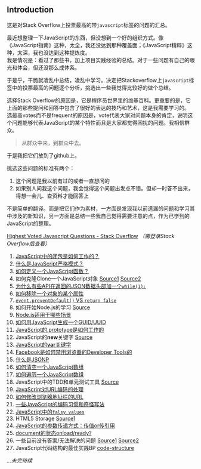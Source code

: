 ## Introduction

这是对Stack Overflow上投票最高的带`javascript`标签的问题的汇总。

最近想整理一下JavaScript的东西，但没想到一个好的组织方式。像《JavaScript指南》这种，太全，我还没达到那种覆盖面；《JavaScript精粹》这种，太深，我也没达到这种提炼度。  
我是情况是：看过了那些书，加上项目实践经验的总结。对于一些问题有自己的眼光和体会，但还没那么成体系。

于是乎，干脆就凌乱中总结，凌乱中学习。决定把Stackoverflow上`javascript`标签中的投票最高的问题逐个分析，挑选出一些我觉得比较好的做个总结。

选择Stack Overflow的原因是，它是程序员世界里的维基百科。更重要的是，它上面的那些提问和回答中包含了很好的表达的技巧和艺术，这是我需要学习的。  
选最高votes而不是frequent的原因是，vote代表大家对问题本身的肯定，说明这个问题能够代表JavaScript的某个特性而且是大家都觉得困扰的问题。我相信群众。

> 从群众中来，到群众中去。

于是我把它们放到了github上。

挑选这些问题的标准有两个：

1. 这个问题是我以前有过的或者一直想问的
2. 如果别人问我这个问题，我会觉得这个问题出发点不错。但却一时答不出来，得想一会儿、查资料才能回答上

不是简单的翻译。而是把它们作为素材，一方面是发现我以前遗漏的问题和学习其中涉及的新知识，另一方面是总结一些我自己觉得需要注意的点，作为已学到的JavaScript的整理。

[Highest Voted Javascript Questions - Stack Overflow](http://stackoverflow.com/questions/tagged/javascript?sort=votes) *（需登录Stack Overflow后查看）*

1. [JavaScript中的闭包是如何工作的？](https://github.com/simongong/js-stackoverflow-highest-votes/blob/master/questions1-10/how-do-javascript-closures-work.md)
2. [什么是JavaScript严格模式？](https://github.com/simongong/js-stackoverflow-highest-votes/blob/master/questions1-10/what-is-use-strict-in-javascript.md)
3. [如何定义一个JavaScript函数？](https://github.com/simongong/js-stackoverflow-highest-votes/blob/master/questions1-10/how-to-define-a-function-in-javascript.md)
4. 如何克隆Clone一个JavaScript对象 [Source1](http://stackoverflow.com/questions/122102/what-is-the-most-efficient-way-to-clone-an-object) [Source2](http://stackoverflow.com/questions/728360/most-elegant-way-to-clone-a-javascript-object)
5. [为什么有些API在返回的JSON数据头部加一个`while(1);`](https://github.com/simongong/js-stackoverflow-highest-votes/blob/master/questions1-10/why-prepend-while1-to-JSON-response.md)
6. [如何移除一个对象的某个属性](https://github.com/simongong/js-stackoverflow-highest-votes/blob/master/questions1-10/remove-property-from-javascript-object.md)
7. [`event.preventDefault()` VS `return false`](https://github.com/simongong/js-stackoverflow-highest-votes/blob/master/questions1-10/how-to-surpress-an-event-in-javascript.md)
8. 如何开始Node.js的学习 [Source](http://stackoverflow.com/questions/2353818/how-do-i-get-started-with-node-js)
9. [Node.js适用于哪些场景](https://github.com/simongong/js-stackoverflow-highest-votes/blob/master/questions1-10/when-to-use-nodejs.md)
10. [如何用JavaScript生成一个GUID/UUID](https://github.com/simongong/js-stackoverflow-highest-votes/blob/master/questions1-10/how-to-create-a-UUID-in-javascript.md)
11. [JavaScript的.prototype是如何工作的](https://github.com/simongong/js-stackoverflow-highest-votes/blob/master/questions11-20/how-javascript-prototype-works.md)
12. JavaScript的**new**关键字 [Source](http://stackoverflow.com/questions/1646698/what-is-the-new-keyword-in-javascript)
13. [JavaScript的**var**关键字](https://github.com/simongong/js-stackoverflow-highest-votes/blob/master/questions11-20/keywork-var-in-javascript.md)
14. [Facebook是如何禁用浏览器的Developer Tools的](https://github.com/simongong/js-stackoverflow-highest-votes/blob/master/questions11-20/how-facebook-disables-chrome-console.md)
15. [什么是JSONP](https://github.com/simongong/js-stackoverflow-highest-votes/blob/master/questions11-20/jsonp.md)
16. [如何清空一个JavaScript数组](https://github.com/simongong/js-stackoverflow-highest-votes/blob/master/questions11-20/clear-an-array-in-javascript.md)
17. [如何遍历一个JavaScript数组](https://github.com/simongong/js-stackoverflow-highest-votes/blob/master/questions11-20/loop-an-array-in-javascript.md)
18. JavaScript中的TDD和单元测试工具 [Source](http://stackoverflow.com/questions/300855/javascript-unit-test-tools-for-tdd)
19. [JavaScript对URL编码的处理](https://github.com/simongong/js-stackoverflow-highest-votes/blob/master/questions11-20/url-encode-in-javascript.md)
20. [如何修改浏览器地址栏的URL](https://github.com/simongong/js-stackoverflow-highest-votes/blob/master/questions11-20/modify-url-in-address-bar-without-reloading.md)
21. [一些JavaScript的编码习惯和奇怪写法](https://github.com/simongong/js-stackoverflow-highest-votes/blob/master/questions21-30/tricks-in-javascript.md)
22. [JavaScript中的`falsy values`](https://github.com/simongong/js-stackoverflow-highest-votes/blob/master/questions21-30/falsy-values-in-javascript.md)
23. HTML5 Storage [Source1](http://stackoverflow.com/questions/2010892/storing-objects-in-html5-localstorage)
24. [JavaScript的参数传递方式：传值or传引用](https://github.com/simongong/js-stackoverflow-highest-votes/blob/master/questions21-30/parameter-passed-by-value-or-reference.md)
25. [document的状态onload/ready?](https://github.com/simongong/js-stackoverflow-highest-votes/blob/master/questions21-30/window-onload-document-ready.md)
26. 一些目前没有答案/无法解决的问题 [Source1](http://stackoverflow.com/questions/446892/how-to-find-event-listeners-on-a-dom-node) [Source2](http://stackoverflow.com/questions/4907843/open-a-url-in-a-new-tab-using-javascript)
27. JavaScript代码结构的最佳实践BP [code-structure](http://stackoverflow.com/questions/247209/current-commonly-accepted-best-practices-around-code-organization-in-javascript)

*...未完待续*